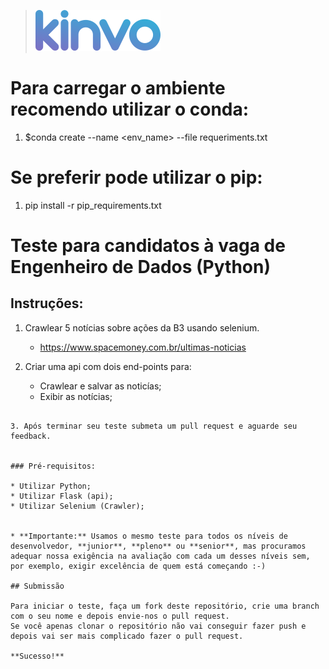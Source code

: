 > ![Logo Kinvo](https://github.com/kinvoapp/kinvo-mobile-test/blob/master/logo.svg)

# Para carregar o ambiente recomendo utilizar o conda:
1. $conda create --name <env_name> --file requeriments.txt

# Se preferir pode utilizar o pip:
1. pip install -r pip_requirements.txt
# Teste para candidatos à vaga de Engenheiro de Dados (Python)  


## Instruções:

1. Crawlear 5 notícias sobre ações da B3 usando selenium. 
	 - https://www.spacemoney.com.br/ultimas-noticias
	 

2. Criar uma api com dois end-points para:

	- Crawlear e salvar as noticías;
	- Exibir as notícias;
  ```

3. Após terminar seu teste submeta um pull request e aguarde seu feedback.


### Pré-requisitos:

* Utilizar Python;
* Utilizar Flask (api);
* Utilizar Selenium (Crawler);


* **Importante:** Usamos o mesmo teste para todos os níveis de desenvolvedor, **junior**, **pleno** ou **senior**, mas procuramos adequar nossa exigência na avaliação com cada um desses níveis sem, por exemplo, exigir excelência de quem está começando :-)

## Submissão

Para iniciar o teste, faça um fork deste repositório, crie uma branch com o seu nome e depois envie-nos o pull request.
Se você apenas clonar o repositório não vai conseguir fazer push e depois vai ser mais complicado fazer o pull request.

**Sucesso!**
